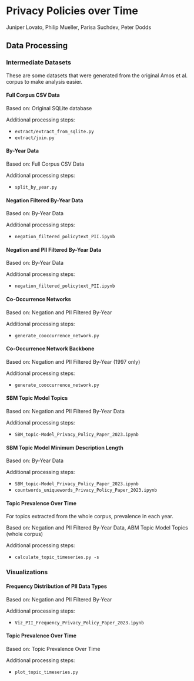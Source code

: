 # Privacy Policies over Time
Juniper Lovato, Philip Mueller, Parisa Suchdev, Peter Dodds

## Data Processing

### Intermediate Datasets

These are some datasets that were generated from the original Amos et al. corpus to make analysis easier.

#### Full Corpus CSV Data

Based on: Original SQLite database

Additional processing steps:

- `extract/extract_from_sqlite.py`
- `extract/join.py`

#### By-Year Data

Based on: Full Corpus CSV Data

Additional processing steps:

- `split_by_year.py`

#### Negation Filtered By-Year Data

Based on: By-Year Data

Additional processing steps:

- `negation_filtered_policytext_PII.ipynb`

#### Negation and PII Filtered By-Year Data

Based on: By-Year Data

Additional processing steps:

- `negation_filtered_policytext_PII.ipynb`

#### Co-Occurrence Networks

Based on: Negation and PII Filtered By-Year

Additional processing steps:

- `generate_cooccurrence_network.py`

#### Co-Occurrence Network Backbone

Based on: Negation and PII Filtered By-Year (1997 only)

Additional processing steps:

- `generate_cooccurrence_network.py`

#### SBM Topic Model Topics 

Based on: Negation and PII Filtered By-Year Data

Additional processing steps:

- `SBM_topic-Model_Privacy_Policy_Paper_2023.ipynb`

#### SBM Topic Model Minimum Description Length 

Based on: By-Year Data

Additional processing steps:

- `SBM_topic-Model_Privacy_Policy_Paper_2023.ipynb`
- `countwords_uniquewords_Privacy_Policy_Paper_2023.ipynb`

#### Topic Prevalence Over Time

For topics extracted from the whole corpus, prevalence in each year.

Based on: Negation and PII Filtered By-Year Data, ABM Topic Model Topics (whole corpus)

Additional processing steps:

- `calculate_topic_timeseries.py -s`

### Visualizations

#### Frequency Distribution of PII Data Types

Based on: Negation and PII Filtered By-Year 

Additional processing steps:

- `Viz_PII_Frequency_Privacy_Policy_Paper_2023.ipynb`

#### Topic Prevalence Over Time

Based on: Topic Prevalence Over Time

Additional processing steps:

- `plot_topic_timeseries.py`
